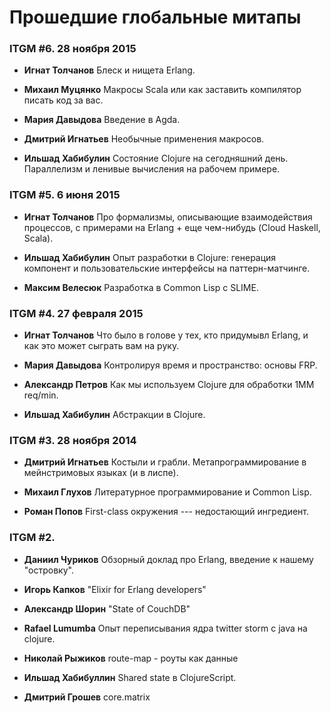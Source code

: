 # Прошедшие глобальные митапы

### ITGM #6. 28 ноября 2015

* **Игнат Толчанов** Блеск и нищета Erlang.

* **Михаил Муцянко** Макросы Scala или как заставить
компилятор писать код за вас.

* **Мария Давыдова** Введение в Agda.

* **Дмитрий Игнатьев** Необычные применения макросов.

* **Ильшад Хабибулин** Состояние Clojure на сегодняшний
день. Параллелизм и ленивые вычисления на рабочем примере.

### ITGM #5. 6 июня 2015

* **Игнат Толчанов** Про формализмы, описывающие
взаимодействия процессов, с примерами на Erlang + еще
чем-нибудь (Cloud Haskell, Scala).

* **Ильшад Хабибулин** Опыт разработки в Clojure: генерация
компонент и пользовательские интерфейсы на паттерн-матчинге.

* **Максим Велесюк** Разработка в Common Lisp с SLIME.

### ITGM #4. 27 февраля 2015

* **Игнат Толчанов** Что было в голове у тех, кто придумывл
Erlang, и как это может сыграть вам на руку.

* **Мария Давыдова** Контролируя время и пространство:
  основы FRP.

* **Александр Петров** Как мы используем Clojure для
  обработки 1MM req/min.

* **Ильшад Хабибулин** Абстракции в Clojure.

### ITGM #3. 28 ноября 2014

* **Дмитрий Игнатьев** Костыли и
грабли. Метапрограммирование в мейнстримовых языках (и в
лиспе).

* **Михаил Глухов** Литературное программирование и Common
  Lisp.

* **Роман Попов** First-class окружения --- недостающий
  ингредиент.

### ITGM #2.

* **Даниил Чуриков** Обзорный доклад про Erlang, введение к
  нашему "островку".

* **Игорь Капков** "Elixir for Erlang developers"

* **Александр Шорин** "State of CouchDB"

* **Rafael Lumumba** Опыт переписывания ядра twitter storm c
  java на clojure.

* **Николай Рыжиков** route-map - роуты как данные

* **Ильшад Хабибуллин** Shared state в ClojureScript.

* **Дмитрий Грошев** core.matrix
